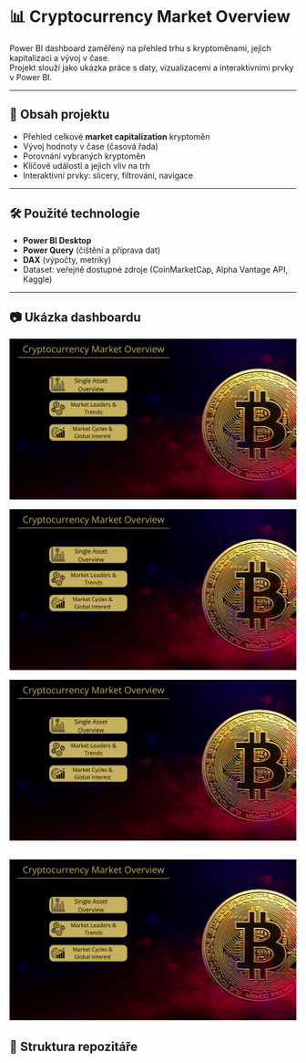 # 📊 Cryptocurrency Market Overview

Power BI dashboard zaměřený na přehled trhu s kryptoměnami, jejich kapitalizaci a vývoj v čase.  
Projekt slouží jako ukázka práce s daty, vizualizacemi a interaktivními prvky v Power BI.

---

## 🚀 Obsah projektu
- Přehled celkové **market capitalization** kryptoměn
- Vývoj hodnoty v čase (časová řada)
- Porovnání vybraných kryptoměn
- Klíčové události a jejich vliv na trh
- Interaktivní prvky: slicery, filtrování, navigace

---

## 🛠️ Použité technologie
- **Power BI Desktop**
- **Power Query** (čištění a příprava dat)
- **DAX** (výpočty, metriky)
- Dataset: veřejně dostupné zdroje (CoinMarketCap, Alpha Vantage API, Kaggle)

---

## 📷 Ukázka dashboardu

![Hometab](screenshots/Hometab.PNG)

![Hometab](screenshots/Hometab.PNG)

![Hometab](screenshots/Hometab.PNG)

![Hometab](screenshots/Hometab.PNG)
---

## 📂 Struktura repozitáře
